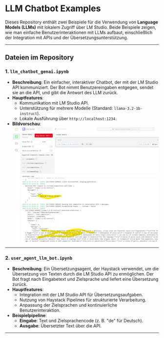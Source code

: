 # LLM Chatbot Examples

Dieses Repository enthält zwei Beispiele für die Verwendung von **Language Models (LLMs)** mit lokalem Zugriff über LM Studio. Beide Beispiele zeigen, wie man einfache Benutzerinteraktionen mit LLMs aufbaut, einschließlich der Integration mit APIs und der Übersetzungsunterstützung.

---

## Dateien im Repository

### 1. `llm_chatbot_genai.ipynb`
- **Beschreibung**: Ein einfacher, interaktiver Chatbot, der mit der LM Studio API kommuniziert. Der Bot nimmt Benutzereingaben entgegen, sendet sie an die API, und gibt die Antwort des LLM zurück.
- **Hauptfeatures**:
  - Kommunikation mit LM Studio API.
  - Unterstützung für mehrere Modelle (Standard: `llama-3.2-1b-instruct`).
  - Lokale Ausführung über `http://localhost:1234`.
- **Bildvorschau**:  
  ![LM Studio Beispiel](chatbot_convo.jpg)

---

### 2. `user_agent_llm_bot.ipynb`
- **Beschreibung**: Ein Übersetzungsagent, der Haystack verwendet, um die Übersetzung von Texten durch die LM Studio API zu ermöglichen. Der Bot fragt nach Eingabetext und Zielsprache und liefert eine Übersetzung zurück.
- **Hauptfeatures**:
  - Integration mit der LM Studio API für Übersetzungsaufgaben.
  - Nutzung von Haystack Pipelines für strukturierte Verarbeitung.
  - Anpassung der Zielsprachen und kontinuierliche Benutzerinteraktion.
- **Beispielpipeline**:
  - **Eingabe**: Text und Zielsprachencode (z. B. "de" für Deutsch).
  - **Ausgabe**: Übersetzter Text über die API.

---
